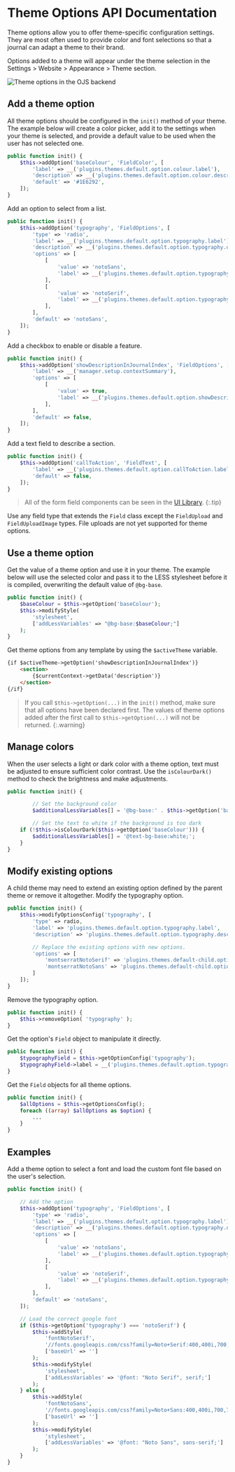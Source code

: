 # Theme Options API Documentation

Theme options allow you to offer theme-specific configuration settings. They are most often used to provide color and font selections so that a journal can adapt a theme to their brand.

Options added to a theme will appear under the theme selection in the Settings > Website > Appearance > Theme  section.

![Theme options in the OJS backend](theme-options.png)

## Add a theme option

All theme options should be configured in the `init()` method of your theme. The example below will create a color picker, add it to the settings when your theme is selected, and provide a default value to be used when the user has not selected one.

```php
public function init() {
	$this->addOption('baseColour', 'FieldColor', [
		'label' => __('plugins.themes.default.option.colour.label'),
		'description' => __('plugins.themes.default.option.colour.description'),
		'default' => '#1E6292',
	]);
}
```

Add an option to select from a list.

```php
public function init() {
	$this->addOption('typography', 'FieldOptions', [
		'type' => 'radio',
		'label' => __('plugins.themes.default.option.typography.label'),
		'description' => __('plugins.themes.default.option.typography.description'),
		'options' => [
			[
				'value' => 'notoSans',
				'label' => __('plugins.themes.default.option.typography.notoSans'),
			],
			[
				'value' => 'notoSerif',
				'label' => __('plugins.themes.default.option.typography.notoSerif'),
			],
		],
		'default' => 'notoSans',
	]);
}
```

Add a checkbox to enable or disable a feature.

```php
public function init() {
	$this->addOption('showDescriptionInJournalIndex', 'FieldOptions', [
		'label' => __('manager.setup.contextSummary'),
		'options' => [
			[
				'value' => true,
				'label' => __('plugins.themes.default.option.showDescriptionInJournalIndex.option'),
			],
		],
		'default' => false,
	]);
}
```

Add a text field to describe a section.

```php
public function init() {
	$this->addOption('callToAction', 'FieldText', [
		'label' => __('plugins.themes.default.option.callToAction.label'),
		'default' => false,
	]);
}
```

> All of the form field components can be seen in the [UI Library](/dev/ui-library/dev).
{:.tip}

Use any field type that extends the `Field` class except the `FieldUpload` and `FieldUploadImage` types. File uploads are not yet supported for theme options.


## Use a theme option

Get the value of a theme option and use it in your theme. The example below will use the selected color and pass it to the LESS stylesheet before it is compiled, overwriting the default value of `@bg-base`.

```php
public function init() {
	$baseColour = $this->getOption('baseColour');
	$this->modifyStyle(
		'stylesheet',
		['addLessVariables' => "@bg-base:$baseColour;"]
	);
}
```

Get theme options from any template by using the `$activeTheme` variable.

```html
{if $activeTheme->getOption('showDescriptionInJournalIndex')}
	<section>
		{$currentContext->getData('description')}
	</section>
{/if}
```

> If you call `$this->getOption(...)` in the `init()` method, make sure that all options have been declared first. The values of theme options added after the first call to `$this->getOption(...)` will not be returned.
{:.warning}

## Manage colors

When the user selects a light or dark color with a theme option, text must be adjusted to ensure sufficient color contrast. Use the `isColourDark()` method to check the brightness and make adjustments.

```php
public function init() {

		// Set the background color
		$additionalLessVariables[] = '@bg-base:' . $this->getOption('baseColour') . ';';

		// Set the text to white if the background is too dark
    if (!$this->isColourDark($this->getOption('baseColour'))) {
        $additionalLessVariables[] = '@text-bg-base:white;';
    }
}
```

## Modify existing options

A child theme may need to extend an existing option defined by the parent theme or remove it altogether. Modify the typography option.

```php
public function init() {
	$this->modifyOptionsConfig('typography', [
		'type' => radio,
		'label' => 'plugins.themes.default.option.typography.label',
		'description' => 'plugins.themes.default.option.typography.description',

		// Replace the existing options with new options.
		'options' => [
			'montserratNotoSerif' => 'plugins.themes.default-child.option.typography.montserratNotoSerif',
			'montserratNotoSans' => 'plugins.themes.default-child.option.typography.montserratNotoSans',
		]
	]);
}
```

Remove the typography option.

```php
public function init() {
	$this->removeOption( 'typography' );
}
```

Get the option's `Field` object to manipulate it directly.

```php
public function init() {
	$typographyField = $this->getOptionConfig('typography');
	$typographyField->label = __('plugins.themes.default.option.typography.label');
}
```

Get the `Field` objects for all theme options.

```php
public function init() {
	$allOptions = $this->getOptionsConfig();
	foreach ((array) $allOptions as $option) {
		...
	}
}
```

## Examples

Add a theme option to select a font and load the custom font file based on the user's selection.

```php
public function init() {

	// Add the option
	$this->addOption('typography', 'FieldOptions', [
		'type' => 'radio',
		'label' => __('plugins.themes.default.option.typography.label'),
		'description' => __('plugins.themes.default.option.typography.description'),
		'options' => [
			[
				'value' => 'notoSans',
				'label' => __('plugins.themes.default.option.typography.notoSans'),
			],
			[
				'value' => 'notoSerif',
				'label' => __('plugins.themes.default.option.typography.notoSerif'),
			],
		],
		'default' => 'notoSans',
	]);

	// Load the correct google font
	if ($this->getOption('typography') === 'notoSerif') {
		$this->addStyle(
			'fontNotoSerif',
			'//fonts.googleapis.com/css?family=Noto+Serif:400,400i,700,700i',
			['baseUrl' => '']
		);
		$this->modifyStyle(
			'stylesheet',
			['addLessVariables' => '@font: "Noto Serif", serif;']
		);
	} else {
		$this->addStyle(
			'fontNotoSans',
			'//fonts.googleapis.com/css?family=Noto+Sans:400,400i,700,700i',
			['baseUrl' => '']
		);
		$this->modifyStyle(
			'stylesheet',
			['addLessVariables' => '@font: "Noto Sans", sans-serif;']
		);
	}
}
```
